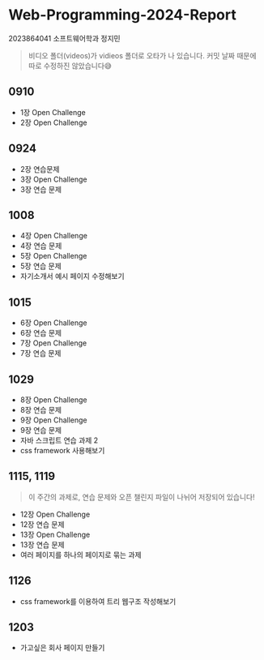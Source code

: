 # Web-Programming-2024-Report
2023864041 소프트웨어학과 정지민

> 비디오 폴더(videos)가 vidieos 폴더로 오타가 나 있습니다. 커밋 날짜 때문에 따로 수정하진 않았습니다😅

## 0910
- 1장 Open Challenge
- 2장 Open Challenge

## 0924
- 2장 연습문제
- 3장 Open Challenge
- 3장 연습 문제

## 1008
- 4장 Open Challenge
- 4장 연습 문제
- 5장 Open Challenge
- 5장 연습 문제
- 자기소개서 예시 페이지 수정해보기

## 1015
- 6장 Open Challenge
- 6장 연습 문제
- 7장 Open Challenge
- 7장 연습 문제

## 1029
- 8장 Open Challenge
- 8장 연습 문제
- 9장 Open Challenge
- 9장 연습 문제
- 자바 스크립트 연습 과제 2
- css framework 사용해보기

## 1115, 1119
> 이 주간의 과제로, 연습 문제와 오픈 챌린지 파일이 나뉘어 저장되어 있습니다!
- 12장 Open Challenge
- 12장 연습 문제
- 13장 Open Challenge
- 13장 연습 문제
- 여러 페이지를 하나의 페이지로 묶는 과제

## 1126
- css framework를 이용하여 트리 웹구조 작성해보기

## 1203
- 가고싶은 회사 페이지 만들기
